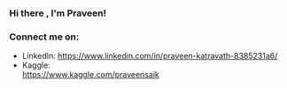 ### Hi there , I'm Praveen!

<!--
**praveen-266/praveen-266** is a ✨ _special_ ✨ repository because its `README.md` (this file) appears on your GitHub profile.

Here are some ideas to get you started:

- 🔭 I’m currenly pursuing my **Bachelors of computer Science** from **Anurag college of Engineering**
- 🌱 I’m currently learning from Kaggle
- 👯 I’m looking to collaborate in **Machine Learning** and **Data Science** domains

def praveen():
   skills_with_proficiency={'Python':'Intermediate' , 'SQL':'Intermediate' ,'DAS' :'Intermediate' , 'HTML & CSS' :'Begginer}
   tools=['numpy', 'pandas', 'scikit-learn' ,'matplotlib' , 'seaborn' ,'nltk', 'keras' ,'flask' ,'tableau' ,'tensorflow']
   cloud_architecture=['heroku']
   hackathon=2
   return ∞
-->

### Connect me on:      
 * LinkedIn: 
 https://www.linkedin.com/in/praveen-katravath-8385231a6/
 *  Kaggle:   
 https://www.kaggle.com/praveensaik
